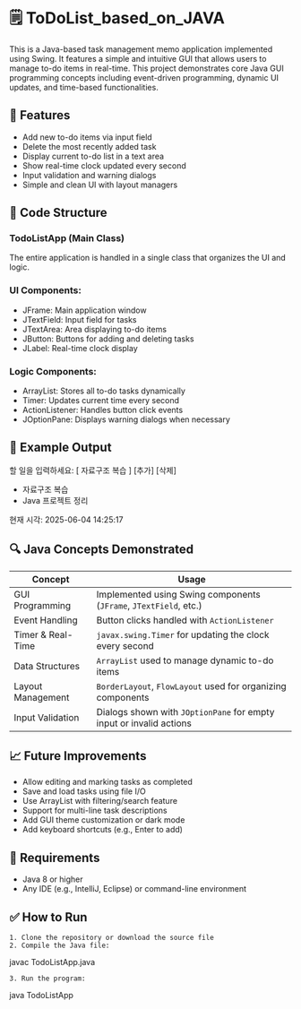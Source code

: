 # 🗒️ ToDoList_based_on_JAVA

This is a Java-based task management memo application implemented using Swing. It features a simple and intuitive GUI that allows users to manage to-do items in real-time. This project demonstrates core Java GUI programming concepts including event-driven programming, dynamic UI updates, and time-based functionalities.

## 📌 Features

- Add new to-do items via input field
- Delete the most recently added task
- Display current to-do list in a text area
- Show real-time clock updated every second
- Input validation and warning dialogs
- Simple and clean UI with layout managers

## 🧱 Code Structure

### TodoListApp (Main Class)

The entire application is handled in a single class that organizes the UI and logic.

### UI Components:
- JFrame: Main application window
- JTextField: Input field for tasks
- JTextArea: Area displaying to-do items
- JButton: Buttons for adding and deleting tasks
- JLabel: Real-time clock display

### Logic Components:
- ArrayList<String>: Stores all to-do tasks dynamically
- Timer: Updates current time every second
- ActionListener: Handles button click events
- JOptionPane: Displays warning dialogs when necessary

## 🔄 Example Output

할 일을 입력하세요: [ 자료구조 복습 ] [추가] [삭제]

- 자료구조 복습
- Java 프로젝트 정리

현재 시각: 2025-06-04 14:25:17

## 🔍 Java Concepts Demonstrated

| Concept           | Usage                                                                 |
|-------------------|------------------------------------------------------------------------|
| GUI Programming   | Implemented using Swing components (`JFrame`, `JTextField`, etc.)     |
| Event Handling    | Button clicks handled with `ActionListener`                           |
| Timer & Real-Time | `javax.swing.Timer` for updating the clock every second               |
| Data Structures   | `ArrayList` used to manage dynamic to-do items                         |
| Layout Management | `BorderLayout`, `FlowLayout` used for organizing components           |
| Input Validation  | Dialogs shown with `JOptionPane` for empty input or invalid actions   |

## 📈 Future Improvements

- Allow editing and marking tasks as completed
- Save and load tasks using file I/O
- Use ArrayList<String> with filtering/search feature
- Support for multi-line task descriptions
- Add GUI theme customization or dark mode
- Add keyboard shortcuts (e.g., Enter to add)

## 📎 Requirements

- Java 8 or higher
- Any IDE (e.g., IntelliJ, Eclipse) or command-line environment

## ✅ How to Run

	1. Clone the repository or download the source file
	2. Compile the Java file:

javac TodoListApp.java

	3. Run the program:

java TodoListApp
